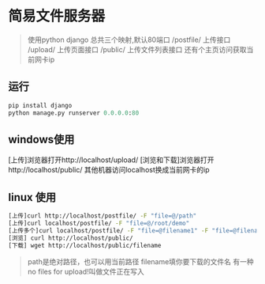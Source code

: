 # 简易文件服务器
> 使用python django
总共三个映射,默认80端口
/postfile/ 上传接口
/upload/ 上传页面接口
/public/ 上传文件列表接口
还有个主页访问获取当前网卡ip

## 运行
``` python
pip install django
python manage.py runserver 0.0.0.0:80
```

## windows使用
[上传]浏览器打开http://localhost/upload/
[浏览和下载]浏览器打开http://localhost/public/
其他机器访问localhost换成当前网卡的ip

## linux 使用
``` bash
[上传]curl http://localhost/postfile/ -F "file=@/path" 
[上传]curl localhost/postfile/ -F "file=@/root/demo"
[上传多个]curl localhost/postfile/ -F "file=@filename1" -F "file=@filename2"
[浏览] curl http://localhost/public/
[下载] wget http://localhost/public/filename
```
>path是绝对路径，也可以用当前路径
filename填你要下载的文件名
有一种no files for upload!叫做文件正在写入